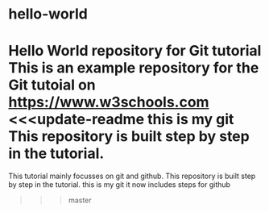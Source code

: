 # hello-world
Hello World repository for Git tutorial
This is an example repository for the Git tutoial on https://www.w3schools.com
<<<update-readme
this is my git 
This repository is built step by step in the tutorial.
=======
This tutorial mainly focusses on git and github.
This repository is built step by step in the tutorial.
this is my git
it now includes steps for github
>>>master
